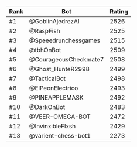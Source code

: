 Rank|Bot|Rating
---|---|---
#1|@GoblinAjedrezAI|2526
#2|@RaspFish|2525
#3|@Speeedrunchessgames|2515
#4|@tbhOnBot|2509
#5|@CourageousCheckmate7|2508
#6|@Ghost_HunteR2998|2499
#7|@TacticalBot|2498
#8|@ElPeonElectrico|2493
#9|@PINEAPPLEMASK|2492
#10|@DarkOnBot|2483
#11|@VEER-OMEGA-BOT|2472
#12|@InvinxibleFlxsh|2429
#13|@varient-chess-bot1|2273
